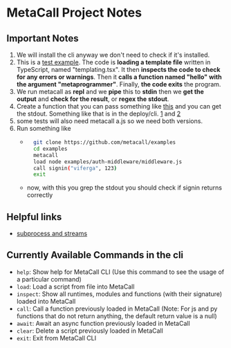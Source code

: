 # MetaCall Project Notes

## Important Notes
1. We will install the cli anyway we don't need to check if it's installed.
2. This is a [test example](https://github.com/metacall/core/blob/develop/source/cli/metacallcli/test/commands/metacallcli-tsx-templating.txt). The code is **loading a template file** written in TypeScript, named "templating.tsx". It then **inspects the code to check for any errors or warnings**. Then it **calls a function named "hello" with the argument "metaprogrammer"**. Finally, **the code exits** the program. 
3. We run metacall as **repl** and we **pipe** this to **stdin** then we **get the output** and **check for the result**, or **regex the stdout**.
4. Create a function that you can pass something like [this](https://github.com/metacall/core/blob/develop/source/cli/metacallcli/test/commands/metacallcli-tsx-templating.txt) and you can get the stdout. Something like that is in the deploy/cli. [1](https://github.com/metacall/deploy/blob/8b25ac18d92939cc62930b0e412798f2aa737a3b/src/test/cli.integration.spec.ts#L87) and [2](https://github.com/metacall/deploy/blob/8b25ac18d92939cc62930b0e412798f2aa737a3b/src/test/cli.integration.spec.ts#L166)
5. some tests will also need metacall a.js so we need both versions.
6. Run something like 
    - ``` bash 
        git clone https://github.com/metacall/examples
        cd examples
        metacall
        load node examples/auth-middleware/middleware.js
        call signin("viferga", 123)
        exit
        ```
    - now, with this you grep the stdout you should check if signin returns correctly

## Helpful links
- [subprocess and streams](https://realpython.com/python-subprocess/#the-standard-io-streams)


## Currently Available Commands in the cli
- `help`: Show help for MetaCall CLI (Use this command to see the usage of a particular command)
- `load`: Load a script from file into MetaCall
- `inspect`: Show all runtimes, modules and functions (with their signature) loaded into MetaCall
- `call`: Call a function previously loaded in MetaCall (Note: For js and py functions that do not return anything, the default return value is a null)
- `await`: Await an async function previously loaded in MetaCall
- `clear`: Delete a script previously loaded in MetaCall
- `exit`: Exit from MetaCall CLI